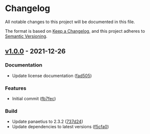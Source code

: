 # Changelog
All notable changes to this project will be documented in this file.

The format is based on [Keep a Changelog](https://keepachangelog.com/en/1.0.0/),
and this project adheres to [Semantic Versioning](https://semver.org/spec/v2.0.0.html).


<!-- marker -->
## [v1.0.0](https://github.com/tembo-pages/tembo-core/commits/v1.0.0) - 2021-12-26

### Documentation

- Update license documentation ([fad505](https://github.com/tembo-pages/tembo-core/commit/fad5054c378b304051bf91fc83fe91005bda34cc))

### Features

- Initial commit ([fb7fec](https://github.com/tembo-pages/tembo-core/commit/fb7fec7ea619318b0e0830c0f9260335c0d4e173))

### Build

- Update panaetius to 2.3.2 ([737d24](https://github.com/tembo-pages/tembo-core/commit/737d2487d898195a9592de7856d38c6ce3423a20))
- Update dependencies to latest versions ([f5cfa0](https://github.com/tembo-pages/tembo-core/commit/f5cfa0201510c3623e2aa7c872fb81579d053558))
